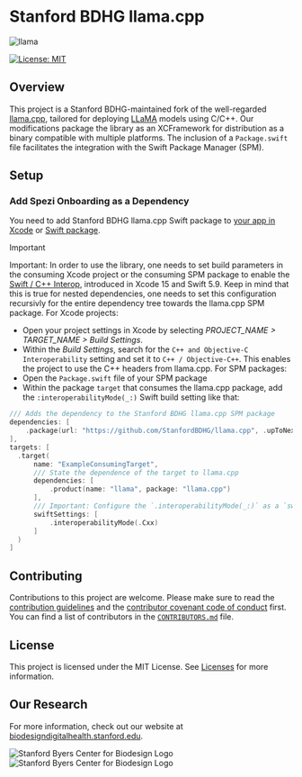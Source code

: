 <!--

This source file is part of the Stanford Biodesign Digital Health Group open-source project.

SPDX-FileCopyrightText: 2022 Stanford University and the project authors (see CONTRIBUTORS.md)

SPDX-License-Identifier: MIT
  
-->

# Stanford BDHG llama.cpp

![llama](https://user-images.githubusercontent.com/1991296/230134379-7181e485-c521-4d23-a0d6-f7b3b61ba524.png)

[![License: MIT](https://img.shields.io/badge/license-MIT-blue.svg)](https://opensource.org/licenses/MIT)

## Overview

This project is a Stanford BDHG-maintained fork of the well-regarded [llama.cpp](https://github.com/ggerganov/llama.cpp), tailored for deploying [LLaMA](https://arxiv.org/abs/2302.13971) models using C/C++. Our modifications package the library as an XCFramework for distribution as a binary compatible with multiple platforms. The inclusion of a `Package.swift` file facilitates the integration with the Swift Package Manager (SPM).

## Setup

### Add Spezi Onboarding as a Dependency

You need to add Stanford BDHG llama.cpp Swift package to
[your app in Xcode](https://developer.apple.com/documentation/xcode/adding-package-dependencies-to-your-app#) or
[Swift package](https://developer.apple.com/documentation/xcode/creating-a-standalone-swift-package-with-xcode#Add-a-dependency-on-another-Swift-package).

> [!IMPORTANT]
> Important: In order to use the library, one needs to set build parameters in the consuming Xcode project or the consuming SPM package to enable the [Swift / C++ Interop](https://www.swift.org/documentation/cxx-interop/), introduced in Xcode 15 and Swift 5.9. Keep in mind that this is true for nested dependencies, one needs to set this configuration recursivly for the entire dependency tree towards the llama.cpp SPM package.
> For Xcode projects:
> - Open your project settings in Xcode by selecting *PROJECT_NAME > TARGET_NAME > Build Settings*.
> - Within the *Build Settings*, search for the `C++ and Objective-C Interoperability` setting and set it to `C++ / Objective-C++`. This enables the project to use the C++ headers from llama.cpp.
> For SPM packages:
> - Open the `Package.swift` file of your SPM package
> - Within the package `target` that consumes the llama.cpp package, add the `:interoperabilityMode(_:)` Swift build setting like that:
```swift
/// Adds the dependency to the Stanford BDHG llama.cpp SPM package
dependencies: [
    .package(url: "https://github.com/StanfordBDHG/llama.cpp", .upToNextMinor(from: "0.1.0"))
],
targets: [
  .target(
      name: "ExampleConsumingTarget",
      /// State the dependence of the target to llama.cpp
      dependencies: [
          .product(name: "llama", package: "llama.cpp")
      ],
      /// Important: Configure the `.interoperabilityMode(_:)` as a `swiftSettings`
      swiftSettings: [
          .interoperabilityMode(.Cxx)
      ]
  )
]
``````

## Contributing

Contributions to this project are welcome. Please make sure to read the [contribution guidelines](https://github.com/StanfordBDHG/.github/blob/main/CONTRIBUTING.md) and the [contributor covenant code of conduct](https://github.com/StanfordBDHG/.github/blob/main/CODE_OF_CONDUCT.md) first.
You can find a list of contributors in the [`CONTRIBUTORS.md`](https://github.com/StanfordBDHG/llama.cpp/blob/main/CONTRIBUTORS.md) file.

## License

This project is licensed under the MIT License. See [Licenses](https://github.com/StanfordBDHG/llama.cpp/blob/main/LICENSES) for more information.

## Our Research

For more information, check out our website at [biodesigndigitalhealth.stanford.edu](https://biodesigndigitalhealth.stanford.edu).

![Stanford Byers Center for Biodesign Logo](https://raw.githubusercontent.com/StanfordBDHG/.github/main/assets/biodesign-footer-light.png#gh-light-mode-only)
![Stanford Byers Center for Biodesign Logo](https://raw.githubusercontent.com/StanfordBDHG/.github/main/assets/biodesign-footer-dark.png#gh-dark-mode-only)